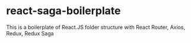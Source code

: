 # react-saga-boilerplate
This is a boilerplate of React.JS folder structure with React Router, Axios, Redux, Redux Saga
